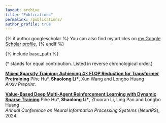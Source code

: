 ```yaml
---
layout: archive
title: "Publications"
permalink: /publications/
author_profile: true
---
```


{% if author.googlescholar %}
  You can also find my articles on <u><a href="{{author.googlescholar}}">my Google Scholar profile</a>.</u>
{% endif %}

{% include base_path %}

(\* stands for equal contribution. Listed in reverse chronological order.)

[**Mixed Sparsity Training: Achieving 4× FLOP Reduction for Transformer Pretraining**](https://arxiv.org/abs/2408.11746)
Pihe Hu\*, **Shaolong Li\***, Xun Wang and Longbo Huang  
*ArXiv Preprint*.  

[**Value-Based Deep Multi-Agent Reinforcement Learning with Dynamic Sparse Training**](https://www.arxiv.org/abs/2409.19391)
Pihe Hu\*, **Shaolong Li\***, Zhuoran Li, Ling Pan and Longbo Huang  
*Annual Conference on Neural Information Processing Systems* (*NeurIPS*), 2024.

<!-- {% for post in site.publications reversed %}
  {% include archive-single.html %}
{% endfor %} -->
